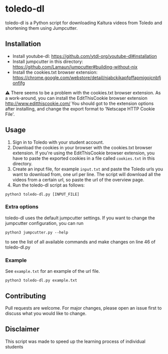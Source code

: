 # toledo-dl

toledo-dl is a Python script for downloading Kaltura videos from Toledo and shortening them using Jumpcutter.

## Installation
- Install youtube-dl: https://github.com/ytdl-org/youtube-dl#installation 
- Install jumpcutter in this directory: https://github.com/Lamaun/jumpcutter#building-without-nix
- Install the cookies.txt browser extension: https://chrome.google.com/webstore/detail/njabckikapfpffapmjgojcnbfjonfjfg

:warning:	There seems to be a problem with the cookies.txt browser extension. As a work-around, you can install the EditThisCookie browser extension http://www.editthiscookie.com/
You should got to the extension options after installing, and change the export format to 'Netscape HTTP Cookie File'.

## Usage 
1. Sign in to Toledo with your student account.
2. Download the cookies in your browser with the cookies.txt browser extension. If you're using the EditThisCookie browser extension, you have to paste the exported cookies in a file called `cookies.txt` in this directory.
3. Create an input file, for example `input.txt` and paste the Toledo urls you want to download from, one url per line. The script will download all the videos from a certain url, so paste the url of the overview page.
4. Run the toledo-dl script as follows:

```
python3 toledo-dl.py [INPUT_FILE]
```

### Extra options
toledo-dl uses the default jumpcutter settings. If you want to change the jumpcutter configuration, you can run 
``` 
python3 jumpcutter.py --help
``` 
to see the list of all available commands and make changes on line 46 of toledo-dl.py

### Example
See `example.txt` for an example of the url file.
```
python3 toledo-dl.py example.txt
```

## Contributing
Pull requests are welcome. For major changes, please open an issue first to discuss what you would like to change.

## Disclaimer
This script was made to speed up the learning process of individual students